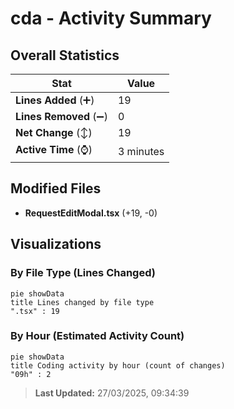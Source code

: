 # cda - Activity Summary 

## Overall Statistics

| Stat                   | Value                                                             |
| ---------------------- | ----------------------------------------------------------------- |
| **Lines Added** (➕)   | 19                                          |
| **Lines Removed** (➖) | 0                                        |
| **Net Change** (↕)    | 19                |
| **Active Time** (⌚)   | 3 minutes |


## Modified Files
- **RequestEditModal.tsx** (+19, -0)

## Visualizations

### By File Type (Lines Changed)

```mermaid
pie showData
title Lines changed by file type
".tsx" : 19
```

### By Hour (Estimated Activity Count)

```mermaid
pie showData
title Coding activity by hour (count of changes)
"09h" : 2
```


> **Last Updated:** 27/03/2025, 09:34:39